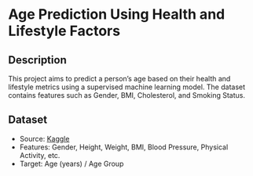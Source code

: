 # Age Prediction Using Health and Lifestyle Factors

## Description
This project aims to predict a person’s age based on their health and lifestyle metrics using a supervised machine learning model. 
The dataset contains features such as Gender, BMI, Cholesterol, and Smoking Status.

## Dataset
- Source: [Kaggle](https://www.kaggle.com/datasets/abdullah0a/human-age-prediction-synthetic-dataset)
- Features: Gender, Height, Weight, BMI, Blood Pressure, Physical Activity, etc.
- Target: Age (years) / Age Group
